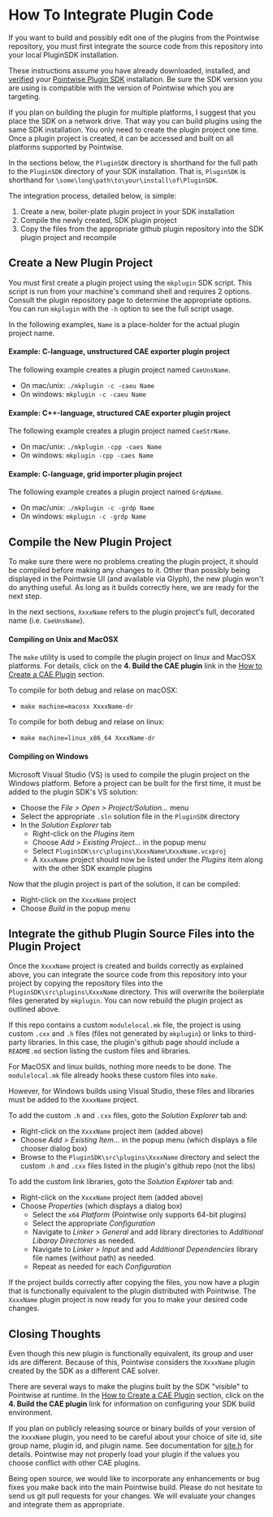 # How To Integrate Plugin Code

If you want to build and possibly edit one of the plugins from the Pointwise 
repository, you must first integrate the source code from this repository into 
your local PluginSDK installation.

These instructions assume you have already downloaded, installed, and 
[verified][SDKdocs] your [Pointwise Plugin SDK][SDKdownload] installation. Be 
sure the SDK version you are using is compatible with the version of Pointwise 
which you are targeting.

If you plan on building the plugin for multiple platforms, I suggest that you 
place the SDK on a network drive. That way you can build plugins using the same 
SDK installation. You only need to create the plugin project one time. Once a 
plugin project is created, it can be accessed and built on all platforms 
supported by Pointwise.

In the sections below, the `PluginSDK` directory is shorthand for the full path 
to the `PluginSDK` directory of your SDK installation. That is, `PluginSDK` 
is shorthand for `\some\long\path\to\your\install\of\PluginSDK`.

The integration process, detailed below, is simple:
1. Create a new, boiler-plate plugin project in your SDK installation
1. Compile the newly created, SDK plugin project
1. Copy the files from the appropriate github plugin repository into the
   SDK plugin project and recompile

## Create a New Plugin Project
You must first create a plugin project using the `mkplugin` SDK script. This 
script is run from your machine's command shell and requires 2 options. Consult 
the plugin repository page to determine the appropriate options. You can run 
`mkplugin` with the `-h` option to see the full script usage.

In the following examples, `Name` is a place-holder for the actual plugin 
project name.

#### Example: C-language, unstructured CAE exporter plugin project
The following example creates a plugin project named `CaeUnsName`.
* On mac/unix: `./mkplugin -c -caeu Name`
* On windows: `mkplugin -c -caeu Name`

#### Example: C++-language, structured CAE exporter plugin project
The following example creates a plugin project named `CaeStrName`.
* On mac/unix: `./mkplugin -cpp -caes Name`
* On windows: `mkplugin -cpp -caes Name`

#### Example: C-language, grid importer plugin project
The following example creates a plugin project named `GrdpName`.
* On mac/unix: `./mkplugin -c -grdp Name`
* On windows: `mkplugin -c -grdp Name`

## Compile the New Plugin Project
To make sure there were no problems creating the plugin project, it should be 
compiled before making any changes to it. Other than possibly being displayed in the 
Pointwsie UI (and available via Glyph), the new plugin won't do anything useful. 
As long as it builds correctly here, we are ready for the next step.

In the next sections, `XxxxName` refers to the plugin project's full, decorated 
name (i.e. `CaeUnsName`).

#### Compiling on Unix and MacOSX
The `make` utility is used to compile the plugin project on linux and MacOSX 
platforms. For details, click on the **4. Build the CAE plugin** link in the 
[How to Create a CAE Plugin][SDKbuild] section.

To compile for both debug and relase on macOSX:
* `make machine=macosx XxxxName-dr`

To compile for both debug and relase on linux:
* `make machine=linux_x86_64 XxxxName-dr`

#### Compiling on Windows
Microsoft Visual Studio (VS) is used to compile the plugin project on the 
Windows platform. Before a project can be built for the first time, it must be 
added to the plugin SDK's VS solution:
* Choose the *File &gt; Open &gt; Project/Solution...* menu
* Select the appropriate `.sln` solution file in the `PluginSDK` directory
* In the *Solution Explorer* tab
  * Right-click on the *Plugins* item
  * Choose *Add &gt; Existing Project...* in the popup menu
  * Select `PluginSDK\src\plugins\XxxxName\XxxxName.vcxproj`
  * A `XxxxName` project should now be listed under the *Plugins* item 
    along with the other SDK example plugins

Now that the plugin project is part of the solution, it can be compiled:
* Right-click on the `XxxxName` project
* Choose *Build* in the popup menu

## Integrate the github Plugin Source Files into the Plugin Project
Once the `XxxxName` project is created and builds correctly as explained above, 
you can integrate the source code from this repository into your project by 
copying the repository files into the `PluginSDK\src\plugins\XxxxName` directory.
This will overwrite the boilerplate files generated by `mkplugin`. You can now 
rebuild the plugin project as outlined above.

If this repo contains a custom `modulelocal.mk` file, the project is using custom 
`.cxx` and `.h` files (files not generated by `mkplugin`) or links to third-party 
libraries. In this case, the plugin's github page should include a `README.md` 
section listing the custom files and libraries.

For MacOSX and linux builds, nothing more needs to be done. The `modulelocal.mk` 
file already hooks these custom files into `make`.

However, for Windows builds using Visual Studio, these files and libraries 
must be added to the `XxxxName` project.

To add the custom `.h` and `.cxx` files, goto the *Solution Explorer* tab and:
* Right-click on the `XxxxName` project item (added above)
* Choose *Add &gt; Existing Item...* in the popup menu (which displays a file chooser 
  dialog box)
* Browse to the `PluginSDK\src\plugins\XxxxName` directory and select the custom `.h` 
  and `.cxx` files listed in the plugin's github repo (not the libs)

To add the custom link libraries, goto the *Solution Explorer* tab and:
* Right-click on the `XxxxName` project item (added above)
* Choose *Properties* (which displays a dialog box)
  * Select the `x64` *Platform* (Pointwise only supports 64-bit plugins)
  * Select the appropriate *Configuration*
  * Navigate to *Linker &gt; General* and add library directories to 
    *Additional Libaray Directories* as needed.
  * Navigate to *Linker &gt; Input* and add *Additional Dependencies* library 
    file names (without path) as needed.
  * Repeat as needed for each *Configuration*

If the project builds correctly after copying the files, you now have a plugin 
that is functionally equivalent to the plugin distributed with Pointwise. 
The `XxxxName` plugin project is now ready for you to make your desired code 
changes.

## Closing Thoughts
Even though this new plugin is functionally equivalent, its group and user ids
are different. Because of this, Pointwise considers the `XxxxName` plugin 
created by the SDK as a different CAE solver.

There are several ways to make the plugins built by the SDK "visible" to 
Pointwise at runtime. In the [How to Create a CAE Plugin][SDKbuild] section, 
click on the **4. Build the CAE plugin** link for information on configuring 
your SDK build environment.

If you plan on publicly releasing source or binary builds of your version of 
the `XxxxName` plugin, you need to be careful about your choice of site id, site 
group name, plugin id, and plugin name. See documentation for [site.h][SDKsite.H] 
for details. Pointwise may not properly load your plugin if the values you 
choose conflict with other CAE plugins.

Being open source, we would like to incorporate any enhancements or bug fixes 
you make back into the main Pointwise build. Please do not hesitate to send us 
git pull requests for your changes. We will evaluate your changes and integrate 
them as appropriate.


[SDKdownload]: http://www.pointwise.com/plugins/#sdk_downloads
[SDKdocs]: http://www.pointwise.com/plugins
[SDKsite.H]: http://www.pointwise.com/plugins/html/d6/d89/site_8h.html
[SDKbuild]: http://www.pointwise.com/plugins/html/index.html#how_to_create_a_cae_plugin
